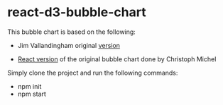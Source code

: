 # react-d3-bubble-chart
This bubble chart is based on the following:

- Jim Vallandingham original <a href="http://vallandingham.me//bubble_charts_with_d3v4.html" target="_blank">version</a>

- <a href="http://cmichel.io/projects/react-d3-bubblechart" target="_blank">React version</a> of the original bubble chart done by Christoph Michel 

Simply clone the project and run the following commands:

- npm init
- npm start
